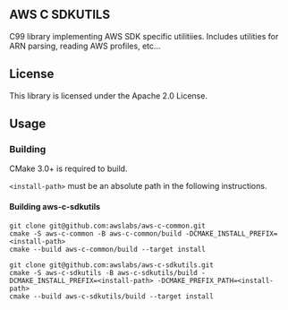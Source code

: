 ## AWS C SDKUTILS

C99 library implementing AWS SDK specific utilitiies. Includes utilities for ARN
parsing, reading AWS profiles, etc...

## License

This library is licensed under the Apache 2.0 License.

## Usage

### Building

CMake 3.0+ is required to build.

`<install-path>` must be an absolute path in the following instructions.


#### Building aws-c-sdkutils

```
git clone git@github.com:awslabs/aws-c-common.git
cmake -S aws-c-common -B aws-c-common/build -DCMAKE_INSTALL_PREFIX=<install-path>
cmake --build aws-c-common/build --target install

git clone git@github.com:awslabs/aws-c-sdkutils.git
cmake -S aws-c-sdkutils -B aws-c-sdkutils/build -DCMAKE_INSTALL_PREFIX=<install-path> -DCMAKE_PREFIX_PATH=<install-path>
cmake --build aws-c-sdkutils/build --target install
```